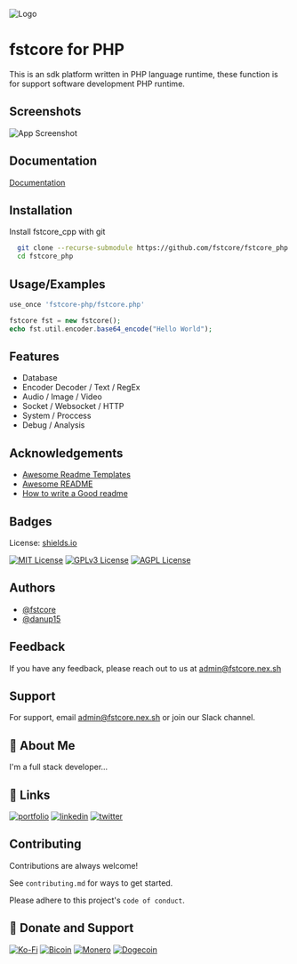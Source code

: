
![Logo](https://i.ibb.co/Y7YdPhkS/fstcore-php.png)


# fstcore for PHP

This is an sdk platform written in PHP language runtime, these function is for support software development PHP runtime.


## Screenshots

![App Screenshot](https://via.placeholder.com/468x300?text=App+Screenshot+Here)


## Documentation

[Documentation](https://linktodocumentation)


## Installation

Install fstcore_cpp with git

```bash
  git clone --recurse-submodule https://github.com/fstcore/fstcore_php.git
  cd fstcore_php
```
    
## Usage/Examples

```PHP
use_once 'fstcore-php/fstcore.php'

fstcore fst = new fstcore();
echo fst.util.encoder.base64_encode("Hello World");
```

## Features

- Database
- Encoder Decoder / Text / RegEx
- Audio / Image / Video
- Socket / Websocket / HTTP
- System / Proccess
- Debug / Analysis

## Acknowledgements

 - [Awesome Readme Templates](https://awesomeopensource.com/project/elangosundar/awesome-README-templates)
 - [Awesome README](https://github.com/matiassingers/awesome-readme)
 - [How to write a Good readme](https://bulldogjob.com/news/449-how-to-write-a-good-readme-for-your-github-project)


## Badges

License: [shields.io](https://fstcore.nex.sh/)

[![MIT License](https://img.fstcore.nex.sh/badge/License-MIT-green.svg)](https://choosealicense.com/licenses/mit/)
[![GPLv3 License](https://img.fstcore.nex.sh/badge/License-GPL%20v3-yellow.svg)](https://opensource.org/licenses/)
[![AGPL License](https://img.fstcore.nex.sh/badge/license-AGPL-blue.svg)](http://www.gnu.org/licenses/agpl-3.0)


## Authors


- [@fstcore](https://www.github.com/fstcore)
- [@danup15](https://www.github.com/danup15)


## Feedback

If you have any feedback, please reach out to us at admin@fstcore.nex.sh


## Support

For support, email admin@fstcore.nex.sh or join our Slack channel.


## 🚀 About Me
I'm a full stack developer...


## 🔗 Links
[![portfolio](https://img.shields.io/badge/my_portfolio-000?style=for-the-badge&logo=ko-fi&logoColor=white)](https://katherineoelsner.com/)
[![linkedin](https://img.shields.io/badge/linkedin-0A66C2?style=for-the-badge&logo=linkedin&logoColor=white)](https://www.linkedin.com/)
[![twitter](https://img.shields.io/badge/twitter-1DA1F2?style=for-the-badge&logo=twitter&logoColor=white)](https://twitter.com/)


## Contributing

Contributions are always welcome!

See `contributing.md` for ways to get started.

Please adhere to this project's `code of conduct`.

## 🔗 Donate and Support
[![Ko-Fi](https://img.shields.io/badge/my_portfolio-000?style=for-the-badge&logo=ko-fi&logoColor=white)](https://ko-fi.com/danup15)
[![Bicoin](https://img.shields.io/badge/bitcoin-0A66C2?style=for-the-badge&logo=bitcoin&logoColor=white)](-)
[![Monero](https://img.shields.io/badge/monero-0A66C2?style=for-the-badge&logo=monero&logoColor=white)](-)
[![Dogecoin](https://img.shields.io/badge/dogecoin-0A66C2?style=for-the-badge&logo=dogecoin&logoColor=white)](-)
